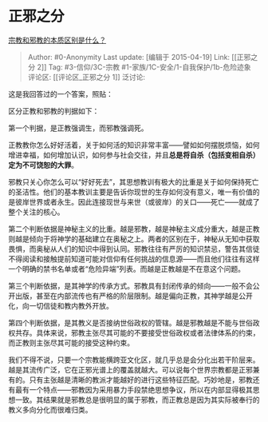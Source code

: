 # 正邪之分
[宗教和邪教的本质区别是什么？](https://www.zhihu.com/question/21293752/answer/45205306)

> Author: #0-Anonymity
> Last update: [编辑于 2015-04-19]
> Link: [[正邪之分 2]]
> Tag: #3-信仰/3C-宗教 #1-家族/1C-安全/1-自我保护/1b-危险迹象
> 评论区: [[评论区_正邪之分 1]]
> 泛讨论:

这是我回答过的一个答案，照贴：

区分正教和邪教的判据如下：

第一个判据，是正教强调生，而邪教强调死。

正教教你怎么好好活着，关于如何活的知识非常丰富——譬如如何摆脱烦恼，如何增进幸福，如何增加认识，如何参与社会交往，并且**总是将自杀（包括变相自杀）定为不可饶恕的大罪**。

邪教只关心你怎么可以“好好死去”，其思想教训有极大的比重是关于如何保持死亡的圣洁性。他们的基本教训主要是告诉你现世的生存如何没有意义，唯一有价值的是彼岸世界或者永生。因此连接现世与来世（或彼岸）的关口——死亡——就成了整个关注的核心。

第二个判断依据是神秘主义的比重。越是邪教，越是神秘主义成分重大，越是正教则越是倾向于将神学的基础建立在奥秘之上。两者的区别在于，神秘从无知中获取畏惧，而奥秘从人们的知识中得到认同。邪教往往有严厉的知识禁忌，警告其信徒不得阅读和接触提前知道可能对信仰有任何挑战的信息源——而且他们往往有这样一个明确的禁书名单或者“危险异端”列表。而越是正教越是不在意这个问题。

第三个判断依据，是其神学的传承方式。邪教具有封闭传承的倾向——一般不会公开出版，甚至在内部流传也有严格的阶层限制。越是偏向正教，其神学越是公开化，向一切信徒和教内教外开放。

第四个判断依据，是其教义是否接纳世俗政权的管辖。越是邪教越是不能与世俗政权共存。具体来说，邪教主张尽其可能的不要接受世俗政权或者法律体系的约束，而正教则主张尽其可能的接受这种约束。

我们不得不说，只要一个宗教能横跨亚文化区，就几乎总是会分化出若干阶层来。越是其流传广泛，它在正邪光谱上的覆盖就越大。可以说每个世界宗教都是正邪兼有的。只有主张越是清晰的教派才能越好的进行这些特征匹配。巧妙地是，邪教还有最有一个特点——邪教因为采用暴力手段禁绝思想争议，所以在内部显得极其思想一致。其结果就是邪教总是很明显的属于邪教，而正教总是因为其实际被奉行的教义多向分化而很难归类。
